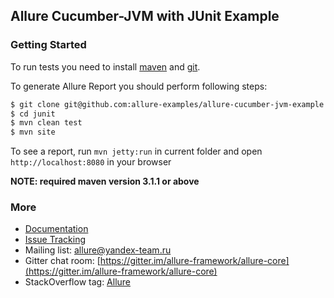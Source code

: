 [maven]: http://maven.apache.org/
[git]: http://git-scm.com/

## Allure Cucumber-JVM with JUnit Example

### Getting Started

To run tests you need to install [maven][maven] and [git][git].

To generate Allure Report you should perform following steps:

```bash
$ git clone git@github.com:allure-examples/allure-cucumber-jvm-example.git
$ cd junit
$ mvn clean test
$ mvn site
```

To see a report, run `mvn jetty:run` in current folder and open `http://localhost:8080` in your browser

**NOTE: required maven version 3.1.1 or above**

### More

* [Documentation](https://github.com/allure-framework/allure-core/wiki)
* [Issue Tracking](https://github.com/allure-framework/allure-core/issues?labels=&milestone=&page=1&state=open)
* Mailing list: [allure@yandex-team.ru](mailto:allure@yandex-team.ru)
* Gitter chat room: [https://gitter.im/allure-framework/allure-core](https://gitter.im/allure-framework/allure-core)
* StackOverflow tag: [Allure](http://stackoverflow.com/questions/tagged/allure)
